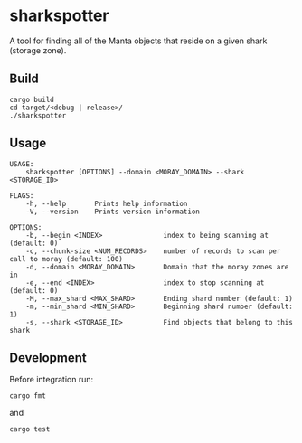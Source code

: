 # sharkspotter
A tool for finding all of the Manta objects that reside on a given shark (storage zone).


## Build
```
cargo build
cd target/<debug | release>/
./sharkspotter
```

## Usage
```
USAGE:
    sharkspotter [OPTIONS] --domain <MORAY_DOMAIN> --shark <STORAGE_ID>

FLAGS:
    -h, --help       Prints help information
    -V, --version    Prints version information

OPTIONS:
    -b, --begin <INDEX>               index to being scanning at (default: 0)
    -c, --chunk-size <NUM_RECORDS>    number of records to scan per call to moray (default: 100)
    -d, --domain <MORAY_DOMAIN>       Domain that the moray zones are in
    -e, --end <INDEX>                 index to stop scanning at (default: 0)
    -M, --max_shard <MAX_SHARD>       Ending shard number (default: 1)
    -m, --min_shard <MIN_SHARD>       Beginning shard number (default: 1)
    -s, --shark <STORAGE_ID>          Find objects that belong to this shark
```

## Development

Before integration run:
```
cargo fmt
```

and 

```
cargo test
```
